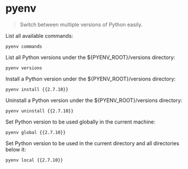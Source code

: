 pyenv  
=======

> Switch between multiple versions of Python easily.

List all available commands:

    pyenv commands

List all Python versions under the ${PYENV_ROOT}/versions directory:

    pyenv versions

Install a Python version under the ${PYENV_ROOT}/versions directory:

    pyenv install {{2.7.10}}

Uninstall a Python version under the ${PYENV_ROOT}/versions directory:

    pyenv uninstall {{2.7.10}}

Set Python version to be used globally in the current machine:

    pyenv global {{2.7.10}}

Set Python version to be used in the current directory and all directories below it:

    pyenv local {{2.7.10}}
